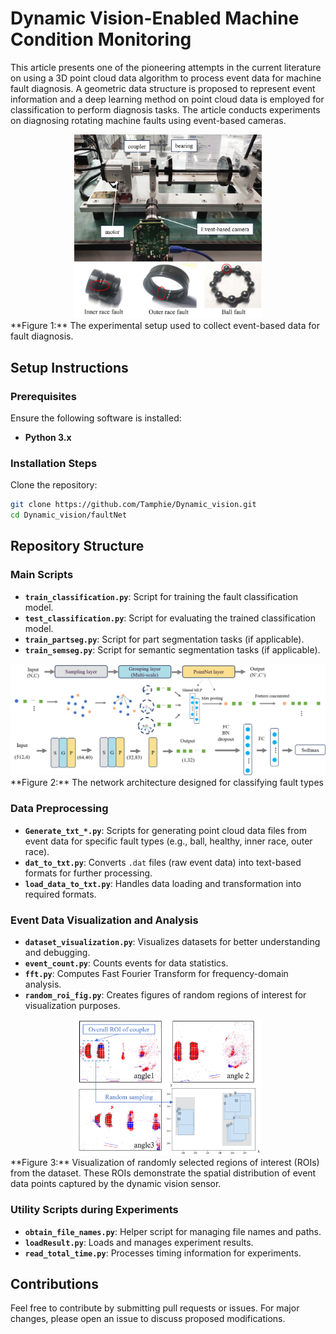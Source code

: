 # Dynamic Vision-Enabled Machine Condition Monitoring
This article presents one of the pioneering attempts in the current literature on using a 3D point cloud data algorithm to process event data for machine fault diagnosis. A geometric data structure is proposed to represent event information and a deep learning method on point cloud data is employed for classification to perform diagnosis tasks. The article conducts experiments on diagnosing rotating machine faults using event-based cameras.



<div align="center">
  <img src="assets/experiment.png" alt="Experimental Setup" width="300">
</div>
**Figure 1:** The experimental setup used to collect event-based data for fault diagnosis.

## Setup Instructions

### Prerequisites
Ensure the following software is installed:
- **Python 3.x**
### Installation Steps
Clone the repository:
```bash
git clone https://github.com/Tamphie/Dynamic_vision.git
cd Dynamic_vision/faultNet
```
## Repository Structure

### Main Scripts
- **`train_classification.py`**: Script for training the fault classification model.
- **`test_classification.py`**: Script for evaluating the trained classification model.
- **`train_partseg.py`**: Script for part segmentation tasks (if applicable).
- **`train_semseg.py`**: Script for semantic segmentation tasks (if applicable).


<div align="center">
  <img src="assets/network_architecture.png" alt="Network Architecture" width="700">
</div>
**Figure 2:** The network architecture designed for classifying fault types

### Data Preprocessing
- **`Generate_txt_*.py`**: Scripts for generating point cloud data files from event data for specific fault types (e.g., ball, healthy, inner race, outer race).
- **`dat_to_txt.py`**: Converts `.dat` files (raw event data) into text-based formats for further processing.
- **`load_data_to_txt.py`**: Handles data loading and transformation into required formats.

### Event Data Visualization and Analysis
- **`dataset_visualization.py`**: Visualizes datasets for better understanding and debugging.
- **`event_count.py`**: Counts events for data statistics.
- **`fft.py`**: Computes Fast Fourier Transform for frequency-domain analysis.
- **`random_roi_fig.py`**: Creates figures of random regions of interest for visualization purposes.
  

<div align="center">
  <img src="assets/random.png" alt="Random_Roi" width="300">
</div>
**Figure 3:** Visualization of randomly selected regions of interest (ROIs) from the dataset. These ROIs demonstrate the spatial distribution of event data points captured by the dynamic vision sensor.

### Utility Scripts during Experiments
- **`obtain_file_names.py`**: Helper script for managing file names and paths.
- **`loadResult.py`**: Loads and manages experiment results.
- **`read_total_time.py`**: Processes timing information for experiments.

## Contributions
Feel free to contribute by submitting pull requests or issues. For major changes, please open an issue to discuss proposed modifications.



